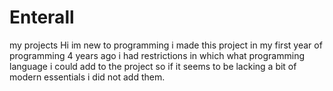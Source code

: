 # Enterall
my projects
Hi im new to programming i made this project in my first year of programming 4 years ago
i had restrictions in which what programming language i could add to the project so if it seems to be lacking a bit of modern essentials i did not add them.
